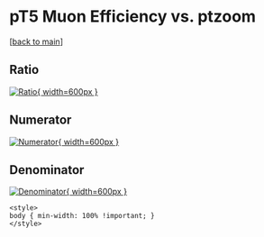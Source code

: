 # pT5 Muon Efficiency vs. ptzoom

[[back to main](./)]



## Ratio

[![Ratio](../mtv/var/pT5_13_eff_ptzoom.png){ width=600px }](../mtv/var/pT5_13_eff_ptzoom.pdf)

## Numerator

[![Numerator](../mtv/num/pT5_13_eff_ptzoom_num0.png){ width=600px }](../mtv/num/pT5_13_eff_ptzoom_num0.pdf)

## Denominator

[![Denominator](../mtv/den/pT5_13_eff_ptzoom_den.png){ width=600px }](../mtv/den/pT5_13_eff_ptzoom_den.pdf)


``` {=html}
<style>
body { min-width: 100% !important; }
</style>
```
